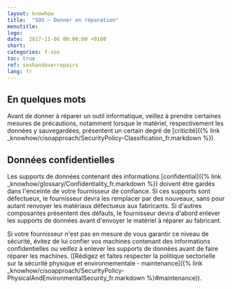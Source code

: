 ```yaml
---
layout: knowhow
title:  "SOS – Donner en réparation"
menutitle:
logo:
date:  2017-11-06 00:00:00 +0100
short:
categories: f-sos
toc: true
ref: soshandoverrepairs
lang: fr
---
```


## En quelques mots
Avant de donner à réparer un outil informatique, veillez à prendre certaines mesures de précautions, notamment lorsque le matériel, respectivement les données y sauvegardées, présentent un certain degré de  [criticité]({% link _knowhow/cisoapproach/SecurityPolicy-Classification_fr.markdown %}).

## Données confidentielles
Les supports de données contenant des informations [confidential]({% link _knowhow/glossary/Confidentiality_fr.markdown %}) doivent être gardés dans l'enceinte de votre fournisseur de confiance. Si ces supports sont défectueux, le fournisseur devra les remplacer par des nouveaux, sans pour autant renvoyer les matériaux défectueux aux fabricants. Si d'autres composantes présentent des défauts, le fournisseur devra d'abord enlever les supports de données avant d'envoyer le matériel à réparer au fabricant.

Si votre fournisseur n'est pas en mesure de vous garantir ce niveau de sécurité, évitez de lui confier vos machines contenant des informations confidentielles ou veillez à enlever les supports de données avant de faire réparer les machines. ([Rédigez et faites respecter la politique sectorielle sur la sécurité physique et environnementale - maintenance]({% link _knowhow/cisoapproach/SecurityPolicy-PhysicalAndEnvironmentalSecurity_fr.markdown %}#maintenance)).
